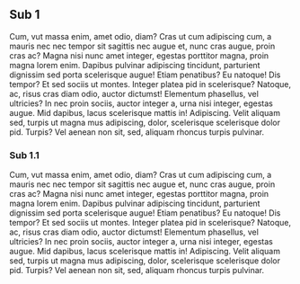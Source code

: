 ## Sub 1 ##

Cum, vut massa enim, amet odio, diam? Cras ut cum adipiscing cum,
a mauris nec nec tempor sit sagittis nec augue et, nunc cras augue,
proin cras ac? Magna nisi nunc amet integer, egestas porttitor magna,
proin magna lorem enim. Dapibus pulvinar adipiscing tincidunt,
parturient dignissim sed porta scelerisque augue! Etiam penatibus?
Eu natoque! Dis tempor? Et sed sociis ut montes. Integer platea pid
in scelerisque? Natoque, ac, risus cras diam odio, auctor dictumst!
Elementum phasellus, vel ultricies? In nec proin sociis, auctor integer a,
urna nisi integer, egestas augue. Mid dapibus, lacus scelerisque mattis in!
Adipiscing. Velit aliquam sed, turpis ut magna mus adipiscing, dolor,
scelerisque scelerisque dolor pid. Turpis? Vel aenean non sit, sed,
aliquam rhoncus turpis pulvinar.

###  Sub 1.1 ###

Cum, vut massa enim, amet odio, diam? Cras ut cum adipiscing cum,
a mauris nec nec tempor sit sagittis nec augue et, nunc cras augue,
proin cras ac? Magna nisi nunc amet integer, egestas porttitor magna,
proin magna lorem enim. Dapibus pulvinar adipiscing tincidunt,
parturient dignissim sed porta scelerisque augue! Etiam penatibus?
Eu natoque! Dis tempor? Et sed sociis ut montes. Integer platea pid
in scelerisque? Natoque, ac, risus cras diam odio, auctor dictumst!
Elementum phasellus, vel ultricies? In nec proin sociis, auctor integer a,
urna nisi integer, egestas augue. Mid dapibus, lacus scelerisque mattis in!
Adipiscing. Velit aliquam sed, turpis ut magna mus adipiscing, dolor,
scelerisque scelerisque dolor pid. Turpis? Vel aenean non sit, sed,
aliquam rhoncus turpis pulvinar.
